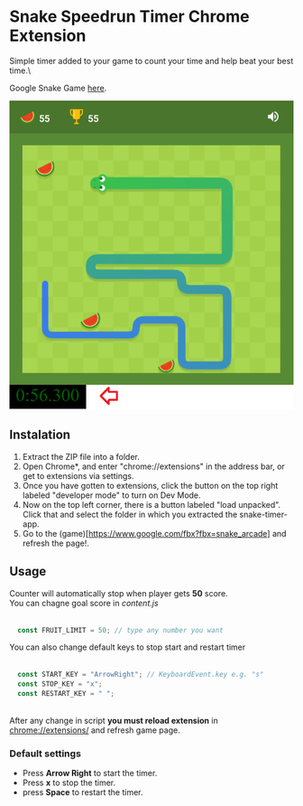 # Snake Speedrun Timer Chrome Extension

Simple timer added to your game to count your time and help beat your best time.\

Google Snake Game [here](https://www.google.com/fbx?fbx=snake_arcade).

![preview](https://raw.githubusercontent.com/kubo550/game-speedrun-timer/master/snake-preview.png)

## Instalation 

 1. Extract the ZIP file into a folder.
 2. Open Chrome*, and enter "chrome://extensions" in the address bar, or get to extensions via settings.
 3. Once you have gotten to extensions, click the button on the top right labeled "developer mode" to turn on Dev Mode.
 4. Now on the top left corner, there is a button labeled "load unpacked". Click that and select the folder in which you extracted the snake-timer-app.
 5. Go to the (game)[https://www.google.com/fbx?fbx=snake_arcade] and refresh the page!.


## Usage

Counter will automatically stop when player gets **50** score. \
You can chagne goal score in *content.js* 

```javascript

  const FRUIT_LIMIT = 50; // type any number you want

```

You can also change default keys to stop start and restart timer 

```javascript

  const START_KEY = "ArrowRight"; // KeyboardEvent.key e.g. "s"
  const STOP_KEY = "x";
  const RESTART_KEY = " ";
 
```

After any change in script **you must reload extension** in [chrome://extensions/](extensions)  and refresh game page. 

### Default settings

- Press **Arrow Right** to start the timer.
- Press **x** to stop the timer.
- press **Space** to restart the timer.

